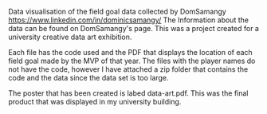 Data visualisation of the field goal data collected by DomSamangy https://www.linkedin.com/in/dominicsamangy/
The Information about the data can be found on DomSamangy's page.
This was a project created for a university creative data art exhibition.

Each file has the code used and the PDF that displays the location of each field goal made by the MVP of that year. 
The files with the player names do not have the code, however I have attached a zip folder that contains the code and the data since the data set is too large.

The poster that has been created is labed data-art.pdf. This was the final product that was displayed in my university building.
